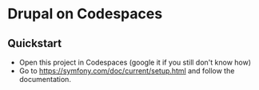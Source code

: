 # Drupal on Codespaces

## Quickstart
* Open this project in Codespaces (google it if you still don't know how)
* Go to https://symfony.com/doc/current/setup.html and follow the documentation.
